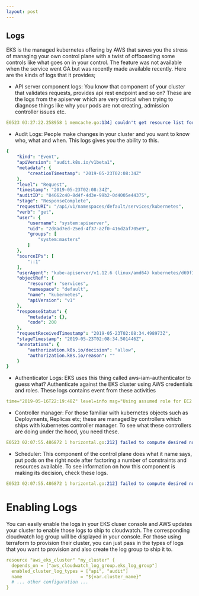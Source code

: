 ```yaml
---
layout: post
---
```

## Logs

EKS is the managed kubernetes offering by AWS that saves you the stress of managing your own control plane with a twist of offboarding some controls like what goes on in your control. The feature was not available when the service went GA but was recently made available recently. Here are the kinds of logs that it provides;

+ API server component logs: You know that component of your cluster that validates requests, provides api rest endpoint and so on? These are the logs from the apiserver which are very critical when trying to diagnose things like why your pods are not creating, admission controller issues etc.
```yaml
E0523 03:27:22.258958 1 memcache.go:134] couldn't get resource list for metrics.k8s.io/v1beta1: the server is currently unable to handle the request
```

+ Audit Logs: People make changes in your cluster and you want to know who, what and when. This logs gives you the ability to this.
```yaml
{
    "kind": "Event",
    "apiVersion": "audit.k8s.io/v1beta1",
    "metadata": {
        "creationTimestamp": "2019-05-23T02:08:34Z"
    },
    "level": "Request",
    "timestamp": "2019-05-23T02:08:34Z",
    "auditID": "84662c40-8d4f-4d3e-99b2-0d4005e44375",
    "stage": "ResponseComplete",
    "requestURI": "/api/v1/namespaces/default/services/kubernetes",
    "verb": "get",
    "user": {
        "username": "system:apiserver",
        "uid": "2d8ad7ed-25ed-4f37-a2f0-416d2af705e9",
        "groups": [
            "system:masters"
        ]
    },
    "sourceIPs": [
        "::1"
    ],
    "userAgent": "kube-apiserver/v1.12.6 (linux/amd64) kubernetes/d69f1bf",
    "objectRef": {
        "resource": "services",
        "namespace": "default",
        "name": "kubernetes",
        "apiVersion": "v1"
    },
    "responseStatus": {
        "metadata": {},
        "code": 200
    },
    "requestReceivedTimestamp": "2019-05-23T02:08:34.498973Z",
    "stageTimestamp": "2019-05-23T02:08:34.501446Z",
    "annotations": {
        "authorization.k8s.io/decision": "allow",
        "authorization.k8s.io/reason": ""
    }
}

```
+ Authenticator Logs: EKS uses this thing called aws-iam-authenticator to guess what? Authenticate against the EKS cluster using AWS credentials and roles. These logs contains event from these activities
```yaml
time="2019-05-16T22:19:48Z" level=info msg="Using assumed role for EC2 API" roleARN="arn:aws:iam::523447765480:role/idaas-kubernetes-cluster-idauto-dev-masters-role"
```
+ Controller manager: For those familiar with kubernetes objects such as Deployments, Replicas etc; these are managed by controllers which ships with kubernetes controller manager. To see what these controllers are doing under the hood, you need these.
```yaml
E0523 02:07:55.486872 1 horizontal.go:212] failed to compute desired number of replicas based on listed metrics for Deployment/routing/rapididentity-default-backend: failed to get memory utilization: unable to get metrics for resource memory: unable to fetch metrics from resource metrics API: the server is currently unable to handle the request (get pods.metrics.k8s.io)
```
+ Scheduler: This component of the control plane does what it name says, put pods on the right node after factoring a number of constraints and resources available. To see information on how this component is making its decision, check these logs.

```yaml
E0523 02:07:55.486872 1 horizontal.go:212] failed to compute desired number of replicas based on listed metrics for Deployment/routing/rapididentity-default-backend: failed to get memory utilization: unable to get metrics for resource memory: unable to fetch metrics from resource metrics API: the server is currently unable to handle the request (get pods.metrics.k8s.io)
```

# Enabling Logs

You can easily enable the logs in your EKS cluser console and AWS updates your cluster to enable those logs to ship to cloudwatch. The corresponding cloudwatch log group will be displayed in your console. For those using terraform to provision their cluster, you can just pass in the types of logs that you want to provision and also create the log group to ship it to.

```yaml
resource "aws_eks_cluster" "my_cluster" {
  depends_on = ["aws_cloudwatch_log_group.eks_log_group"]
  enabled_cluster_log_types = ["api", "audit"]
  name                      = "${var.cluster_name}"
  # ... other configuration ...
}
```
